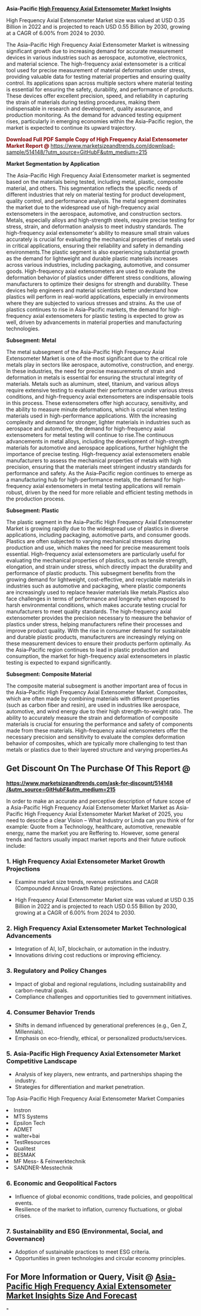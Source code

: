 <p><strong>Asia-Pacific&nbsp;<a href=""https://www.marketsizeandtrends.com/download-sample/514148/&amp;utm_source=GitHubF&amp;utm_medium=215"">High Frequency Axial Extensometer Market</a> Insights</strong></p><p>High Frequency Axial Extensometer Market size was valued at USD 0.35 Billion in 2022 and is projected to reach USD 0.55 Billion by 2030, growing at a CAGR of 6.00% from 2024 to 2030.</p><p><p>The Asia–Pacific High Frequency Axial Extensometer Market is witnessing significant growth due to increasing demand for accurate measurement devices in various industries such as aerospace, automotive, electronics, and material science. The high-frequency axial extensometer is a critical tool used for precise measurement of material deformation under stress, providing valuable data for testing material properties and ensuring quality control. Its applications span across multiple sectors where material testing is essential for ensuring the safety, durability, and performance of products. These devices offer excellent precision, speed, and reliability in capturing the strain of materials during testing procedures, making them indispensable in research and development, quality assurance, and production monitoring. As the demand for advanced testing equipment rises, particularly in emerging economies within the Asia–Pacific region, the market is expected to continue its upward trajectory.<p><strong><span style="color: #800000;">Download Full PDF Sample Copy of High Frequency Axial Extensometer Market Report @</span>&nbsp;</strong><a href="https://www.marketsizeandtrends.com/download-sample/514148/?utm_source=GitHubF&amp;utm_medium=215" target="_blank">https://www.marketsizeandtrends.com/download-sample/514148/?utm_source=GitHubF&amp;utm_medium=215</a></p></p><p><strong>Market Segmentation by Application</strong></p><p>The Asia–Pacific High Frequency Axial Extensometer market is segmented based on the materials being tested, including metal, plastic, composite material, and others. This segmentation reflects the specific needs of different industries that rely on material testing for product development, quality control, and performance analysis. The metal segment dominates the market due to the widespread use of high-frequency axial extensometers in the aerospace, automotive, and construction sectors. Metals, especially alloys and high-strength steels, require precise testing for stress, strain, and deformation analysis to meet industry standards. The high-frequency axial extensometer's ability to measure small strain values accurately is crucial for evaluating the mechanical properties of metals used in critical applications, ensuring their reliability and safety in demanding environments.The plastic segment is also experiencing substantial growth as the demand for lightweight and durable plastic materials increases across various industries, including packaging, automotive, and consumer goods. High-frequency axial extensometers are used to evaluate the deformation behavior of plastics under different stress conditions, allowing manufacturers to optimize their designs for strength and durability. These devices help engineers and material scientists better understand how plastics will perform in real-world applications, especially in environments where they are subjected to various stresses and strains. As the use of plastics continues to rise in Asia–Pacific markets, the demand for high-frequency axial extensometers for plastic testing is expected to grow as well, driven by advancements in material properties and manufacturing technologies.<p><strong>Subsegment: Metal</strong></p><p>The metal subsegment of the Asia–Pacific High Frequency Axial Extensometer Market is one of the most significant due to the critical role metals play in sectors like aerospace, automotive, construction, and energy. In these industries, the need for precise measurements of strain and deformation in metals is essential for ensuring the structural integrity of materials. Metals such as aluminum, steel, titanium, and various alloys require extensive testing to evaluate their performance under various stress conditions, and high-frequency axial extensometers are indispensable tools in this process. These extensometers offer high accuracy, sensitivity, and the ability to measure minute deformations, which is crucial when testing materials used in high-performance applications. With the increasing complexity and demand for stronger, lighter materials in industries such as aerospace and automotive, the demand for high-frequency axial extensometers for metal testing will continue to rise.The continuous advancements in metal alloys, including the development of high-strength materials for automotive and aerospace applications, further highlight the importance of precise testing. High-frequency axial extensometers enable manufacturers to assess the mechanical properties of metals with high precision, ensuring that the materials meet stringent industry standards for performance and safety. As the Asia–Pacific region continues to emerge as a manufacturing hub for high-performance metals, the demand for high-frequency axial extensometers in metal testing applications will remain robust, driven by the need for more reliable and efficient testing methods in the production process.<p><strong>Subsegment: Plastic</strong></p><p>The plastic segment in the Asia–Pacific High Frequency Axial Extensometer Market is growing rapidly due to the widespread use of plastics in diverse applications, including packaging, automotive parts, and consumer goods. Plastics are often subjected to varying mechanical stresses during production and use, which makes the need for precise measurement tools essential. High-frequency axial extensometers are particularly useful for evaluating the mechanical properties of plastics, such as tensile strength, elongation, and strain under stress, which directly impact the durability and performance of plastic products. This subsegment benefits from the growing demand for lightweight, cost-effective, and recyclable materials in industries such as automotive and packaging, where plastic components are increasingly used to replace heavier materials like metals.Plastics also face challenges in terms of performance and longevity when exposed to harsh environmental conditions, which makes accurate testing crucial for manufacturers to meet quality standards. The high-frequency axial extensometer provides the precision necessary to measure the behavior of plastics under stress, helping manufacturers refine their processes and improve product quality. With the rise in consumer demand for sustainable and durable plastic products, manufacturers are increasingly relying on these measurement devices to ensure their products perform optimally. As the Asia–Pacific region continues to lead in plastic production and consumption, the market for high-frequency axial extensometers in plastic testing is expected to expand significantly.<p><strong>Subsegment: Composite Material</strong></p><p>The composite material subsegment is another important area of focus in the Asia–Pacific High Frequency Axial Extensometer Market. Composites, which are often made by combining materials with different properties (such as carbon fiber and resin), are used in industries like aerospace, automotive, and wind energy due to their high strength-to-weight ratio. The ability to accurately measure the strain and deformation of composite materials is crucial for ensuring the performance and safety of components made from these materials. High-frequency axial extensometers offer the necessary precision and sensitivity to evaluate the complex deformation behavior of composites, which are typically more challenging to test than metals or plastics due to their layered structure and varying properties.As</p><h2><strong>Get Discount On The Purchase Of This Report @&nbsp;</strong></h2><p><strong><a href=""https://www.marketsizeandtrends.com/ask-for-discount/514148/&amp;utm_source=GitHubF&amp;utm_medium=215"" target=""_blank"">https://www.marketsizeandtrends.com/ask-for-discount/514148<br />/&amp;utm_source=GitHubF&amp;utm_medium=215</a></strong></p><p>In order to make an accurate and perceptive description of future scope of a Asia-Pacific&nbsp;High Frequency Axial Extensometer Market Market as Asia-Pacific&nbsp;High Frequency Axial Extensometer Market Market of 2025, you need to describe a clear Vision &ndash; What Industry or Linda can you think of for example: Quote from a Technology, healthcare, automotive, renewable energy, name the market you are Reffering to. However, some general trends and factors usually impact market reports and their future outlook include:</p><h3>1.&nbsp;<strong>High Frequency Axial Extensometer Market Growth Projections</strong></h3><ul><li>Examine market size trends, revenue estimates and CAGR (Compounded Annual Growth Rate) projections.</li><li><p>High Frequency Axial Extensometer Market size was valued at USD 0.35 Billion in 2022 and is projected to reach USD 0.55 Billion by 2030, growing at a CAGR of 6.00% from 2024 to 2030.</p></li></ul><h3>2.&nbsp;<strong>High Frequency Axial Extensometer Market Technological Advancements</strong></h3><ul><li>Integration of AI, IoT, blockchain, or automation in the industry.</li><li>Innovations driving cost reductions or improving efficiency.</li></ul><h3>3.&nbsp;<strong>Regulatory and Policy Changes</strong></h3><ul><li>Impact of global and regional regulations, including sustainability and carbon-neutral goals.</li><li>Compliance challenges and opportunities tied to government initiatives.</li></ul><h3>4.&nbsp;<strong>Consumer Behavior Trends</strong></h3><ul><li>Shifts in demand influenced by generational preferences (e.g., Gen Z, Millennials).</li><li>Emphasis on eco-friendly, ethical, or personalized products/services.</li></ul><h3>5.&nbsp;<strong>Asia-Pacific High Frequency Axial Extensometer Market Competitive Landscape</strong></h3><ul><li>Analysis of key players, new entrants, and partnerships shaping the industry.</li><li>Strategies for differentiation and market penetration.</li></ul><p data-pm-slice=""1 1 []"">Top Asia-Pacific High Frequency Axial Extensometer Market Companies</p><div data-test-id=""""><p><li>Instron</li><li> MTS Systems</li><li> Epsilon Tech</li><li> ADMET</li><li> walter+bai</li><li> TestResources</li><li> Qualitest</li><li> BESMAK</li><li> MF Mess- & Feinwerktechnik</li><li> SANDNER-Messtechnik</li></p></div><h3>6.&nbsp;<strong>Economic and Geopolitical Factors</strong></h3><ul><li>Influence of global economic conditions, trade policies, and geopolitical events.</li><li>Resilience of the market to inflation, currency fluctuations, or global crises.</li></ul><h3>7.&nbsp;<strong>Sustainability and ESG (Environmental, Social, and Governance)</strong></h3><ul><li>Adoption of sustainable practices to meet ESG criteria.</li><li>Opportunities in green technologies and circular economy principles.</li></ul><h2><strong>For More Information or Query, Visit @&nbsp;</strong><a href=""https://www.verifiedmarketreports.com/product/high-frequency-axial-extensometer-market/"" target=""_blank"">Asia-Pacific High Frequency Axial Extensometer Market Insights Size And Forecast</a></h2>"
